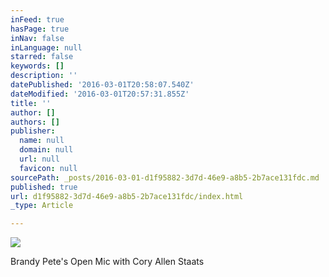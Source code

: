 ```yaml
---
inFeed: true
hasPage: true
inNav: false
inLanguage: null
starred: false
keywords: []
description: ''
datePublished: '2016-03-01T20:58:07.540Z'
dateModified: '2016-03-01T20:57:31.855Z'
title: ''
author: []
authors: []
publisher:
  name: null
  domain: null
  url: null
  favicon: null
sourcePath: _posts/2016-03-01-d1f95882-3d7d-46e9-a8b5-2b7ace131fdc.md
published: true
url: d1f95882-3d7d-46e9-a8b5-2b7ace131fdc/index.html
_type: Article

---
```

![](https://the-grid-user-content.s3-us-west-2.amazonaws.com/839c2a29-2bfa-47e5-aae4-5ad8997cb433.jpg)

Brandy Pete's Open Mic with Cory Allen Staats